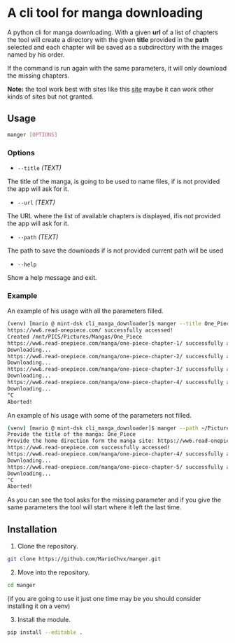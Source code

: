 # A cli tool for manga downloading

A python cli for manga downloading. With a given **url** of a list of chapters the tool will create a directory with the given **title** provided in the **path** selected and each chapter will be saved as a subdirectory with the images named by his order.

If the command is run again with the same parameters, it will only download the missing chapters.

**Note:** the tool work best with sites like this [site](https://ww6.read-onepiece.com/) maybe it can work other kinds of sites but not granted.

## Usage

```bash
manger [OPTIONS]
```

### Options

- `--title` *(TEXT)*

The title of the manga, is going to be used to name files, if is not provided the app will ask for it.

- `--url` *(TEXT)*

The URL where the list of available chapters is displayed, ifis not provided the app will ask for it.

- `--path` *(TEXT)*

The path to save the downloads if is not provided current path will be used

- `--help`

Show a help message and exit.

### Example

An example of his usage with all the parameters filled.

```bash
(venv) [mario @ mint-dsk cli_manga_downloader]$ manger --title One_Piece --url https://ww6.read-onepiece.com/ --path ~/Pictures/Mangas
https://ww6.read-onepiece.com/ successfully accessed!
Created /mnt/PICS/Pictures/Mangas/One_Piece
https://ww6.read-onepiece.com/manga/one-piece-chapter-1/ successfully accessed!
Downloading...
https://ww6.read-onepiece.com/manga/one-piece-chapter-2/ successfully accessed!
Downloading...
https://ww6.read-onepiece.com/manga/one-piece-chapter-3/ successfully accessed!
Downloading...
https://ww6.read-onepiece.com/manga/one-piece-chapter-4/ successfully accessed!
Downloading...
^C
Aborted!
```

An example of his usage with some of the parameters not filled.

```bash
(venv) [mario @ mint-dsk cli_manga_downloader]$ manger --path ~/Pictures/Mangas
Provide the title of the manga: One_Piece
Provide the home direction form the manga site: https://ww6.read-onepiece.com                           
https://ww6.read-onepiece.com successfully accessed!
https://ww6.read-onepiece.com/manga/one-piece-chapter-4/ successfully accessed!
Downloading...
https://ww6.read-onepiece.com/manga/one-piece-chapter-5/ successfully accessed!
Downloading...
^C
Aborted!
```

As you can see the tool asks for the missing parameter and if you give the same parameters the tool will start where it left the last time.

## Installation

1. Clone the repository.

```bash
git clone https://github.com/MarioChvx/manger.git
```

2. Move into the repository.

```bash
cd manger
```

(if you are going to use it just one time may be you should consider installing it on a venv)

3. Install the module.

```bash
pip install --editable .
```
